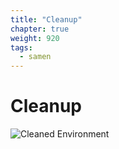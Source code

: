 ```yaml
---
title: "Cleanup"
chapter: true
weight: 920
tags:
  - samen
---
```


# Cleanup

![Cleaned Environment](/images/cleanup.svg)
